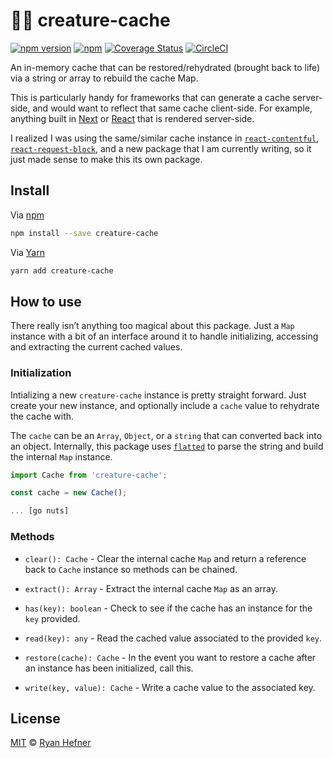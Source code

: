 # 🧟‍♂️ creature-cache

[![npm version](https://badge.fury.io/js/creature-cache.svg)](https://badge.fury.io/js/creature-cache)
[![npm](https://img.shields.io/npm/l/express.svg)](LICENSE)
[![Coverage Status](https://coveralls.io/repos/github/ryanhefner/creature-cache/badge.svg?branch=master)](https://coveralls.io/github/ryanhefner/creature-cache?branch=master)
[![CircleCI](https://circleci.com/gh/ryanhefner/creature-cache.svg?style=shield)](https://circleci.com/gh/ryanhefner/creature-cache)


An in-memory cache that can be restored/rehydrated (brought back to life) via a string or array to rebuild
the cache Map.

This is particularly handy for frameworks that can generate a cache
server-side, and would want to reflect that same cache client-side. For example,
anything built in [Next](https://nextjs.com) or [React](https://reactjs.org) that
is rendered server-side.

I realized I was using the same/similar cache instance in [`react-contentful`](https://github.com/ryanhefner/creature-cache),
[`react-request-block`](https://github.com/ryanhefner/react-request-block), and
a new package that I am currently writing, so it just made sense to make this its
own package.

## Install

Via [npm](https://npmjs.com/package/creature-cache)

```sh
npm install --save creature-cache
```

Via [Yarn](https://yarn.fyi/creature-cache)

```sh
yarn add creature-cache
```

## How to use

There really isn’t anything too magical about this package. Just a `Map` instance
with a bit of an interface around it to handle initializing, accessing and extracting
the current cached values.

### Initialization

Intializing a new `creature-cache` instance is pretty straight forward. Just create
your new instance, and optionally include a `cache` value to rehydrate the cache with.

The `cache` can be an `Array`, `Object`, or a `string` that can converted back into
an object. Internally, this package uses [`flatted`](https://github.com/WebReflection/flatted)
to parse the string and build the internal `Map` instance.

```js
import Cache from 'creature-cache';

const cache = new Cache();

... [go nuts]

```

### Methods

* `clear(): Cache` - Clear the internal cache `Map` and return a reference back to `Cache` instance so methods can be chained.

* `extract(): Array` - Extract the internal cache `Map` as an array.

* `has(key): boolean` - Check to see if the cache has an instance for the `key` provided.

* `read(key): any` - Read the cached value associated to the provided `key`.

* `restore(cache): Cache` - In the event you want to restore a cache after an instance has been initialized, call this.

* `write(key, value): Cache` - Write a cache value to the associated key.

## License

[MIT](LICENSE) © [Ryan Hefner](https://www.ryanhefner.com)
